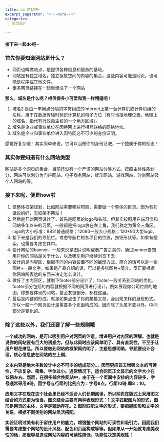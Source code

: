 ```yaml
---
title: do 网站吧~
excerpt_separator: "<!--more-->"
categories:
 _ 网页设计
 
---
```

#### 接下来一起do吧~
<!--more-->

### 首先你要知道网站是什么？
- 网页也叫做站点，是提供各种信息和服务的基地。
- 网站是有独立域名，独立存放空间的内容的集合，这些内容可能是网页，也可能是程序或其他文件。
- 很多网页链接在一起就组成了一个网站

**那么，域名是什么呢？相信很多小可爱和我一样懵逼吧！**
1. 域名2:是由一串用点分隔的字符组成的Internet上某一台计算机或计算机组的名称，用于在数据传输时标识计算机的电子方位（有时也指地理位置，地理上的域名，指代有行政自主权的一个地方区域）。
1. 域名是企业或事业单位在因特网上进行相互联络的网络地址。
1. 域名是企业和事业单位进入因特网必不可少的身份证明。

感觉好复杂哦！其实简单来说，它可以当做你的身份证吧，一个独属于你的标志！

### 其实你要知道有什么网站类型

网站是多个网页的集合，目前还没有一个严谨的网站分类方式。按照主体性质划分，网站可以划分为门户网站、电子商务网站、娱乐网站、游戏网站、时尚网站及个人网站的等。

### 接下来呢，便是how啦
1. 做整体框架规划，比如网站需要哪些项目，需要做一个整体的目录。因为有句话说的好，无框架不网站！
2. 然后是开始网页设计了，首先是网页的logo和头部。但其实按照用户端习惯和网站多年以来的习惯，一般都是把logo放在左上角，我们称之为黄金三角区。logo的大小标准：8831普通规格；12060一般大小规格；120*90大型logo。
3. 接下来是我们的导航栏。考虑导航栏的各项目的位置，按钮形状等。如果有搜索，也需要考虑在其中。
4. 设计网站的banner，一般来说是图片说明或者广告之类的，通过banner告知用户你的网站是关于什么，以及吸引用户继续浏览下去
5. 设计的是内容区，根据不同的内容设置不同的展现方式。简介的话可以是一张图片+一段文字，如果是产品介绍的话，可以是多张图片+简介。反正要根据你网站所表达的东西来决定怎么设计。
6. 做好了主内容区，就剩下footer部分设计了。footer一般关系到网站的优化。footer部分包括的内容就根据不同的网页进行设计，例如展现你公司位置的地图，你想要体现的网站，甚至友链部分，都在这里。
7. 最后是内链的形成。就是如果点击了你的某篇文章，会出现怎样的展现形式。所以一般一个网页设计是需要多个页面构成的。因而除了头尾不变以外，中间部分是变化的。

### 除了这些以外，我们还要了解一些规则哦
**一个成功的网站，是可以吸引用户对网页的注意，增进用户对内容的理解。也就是说你的网站要有巨大的诱惑力，但与此同时应该简单明了、具有直观性，不至于让用户眼花缭乱。所以要做到网站的框架简约明了，主题思想明确，导航要设计合理，核心信息放在网站的左上侧**。

**文本内容是绝大多数设计中必不可少的组成部分。，因而更应该去增强文本的可读性，不应复杂、密集、字体过小。通常情况下，适合网页正文显示的文字大小在12磅左右。然而，在很多综合性网站中，由于在一个页面中安排的内容较多，字号通常采用9磅。而字号与行距的比例应为：字号8点，行距10磅.即8：10。**

**应用文字在现在这个社会里已经不适合人们长期阅读，所以网页在版式上采用图文结合的方式更为恰当。图文结合主要有两种表现形式：1.文字匹配图片的形式，图形是网页的主体，文字是辅助存在。2.图形匹配文字的形式，要把握图形和文字的关系，根据不同类别的网站灵活搭配。**

**实验证明过美有利于留住用户的能力，增强整个网站的可读性和吸引力，因而我们需要考虑整个网站的设计风格、配色和页面构成等等。但如果从一开始就考虑美观性的话，那很容易造成网站内容的可读性降低。功能性决定美观性！**